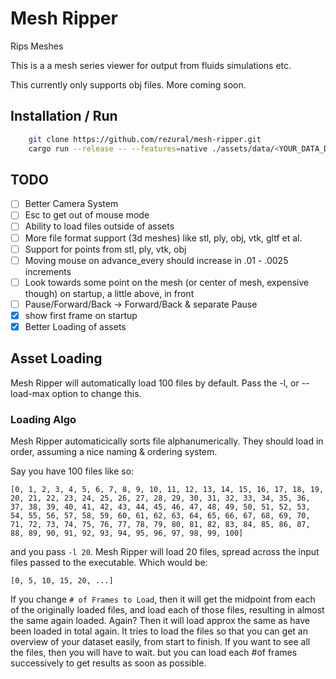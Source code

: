 # Mesh Ripper

Rips Meshes

This is a a mesh series viewer for output from fluids simulations etc.

This currently only supports obj files. More coming soon.

## Installation / Run

```sh
    git clone https://github.com/rezural/mesh-ripper.git
    cargo run --release -- --features=native ./assets/data/<YOUR_DATA_DIR>
```

## TODO

- [ ] Better Camera System
- [ ] Esc to get out of mouse mode
- [ ] Ability to load files outside of assets
- [ ] More file format support (3d meshes) like stl, ply, obj, vtk, gltf et al.
- [ ] Support for points from stl, ply, vtk, obj
- [ ] Moving mouse on advance_every should increase in .01 - .0025 increments
- [ ] Look towards some point on the mesh (or center of mesh, expensive though) on startup, a little above, in front 
- [ ] Pause/Forward/Back -> Forward/Back & separate Pause
- [x] show first frame on startup
- [x] Better Loading of assets

## Asset Loading

Mesh Ripper will automatically load 100 files by default. Pass the -l, or --load-max option to change this.

### Loading Algo

Mesh Ripper automaticically sorts file alphanumerically. They should load in order, assuming a nice naming & ordering system.

Say you have 100 files like so:

```
[0, 1, 2, 3, 4, 5, 6, 7, 8, 9, 10, 11, 12, 13, 14, 15, 16, 17, 18, 19, 20, 21, 22, 23, 24, 25, 26, 27, 28, 29, 30, 31, 32, 33, 34, 35, 36, 37, 38, 39, 40, 41, 42, 43, 44, 45, 46, 47, 48, 49, 50, 51, 52, 53, 54, 55, 56, 57, 58, 59, 60, 61, 62, 63, 64, 65, 66, 67, 68, 69, 70, 71, 72, 73, 74, 75, 76, 77, 78, 79, 80, 81, 82, 83, 84, 85, 86, 87, 88, 89, 90, 91, 92, 93, 94, 95, 96, 97, 98, 99, 100]
```

and you pass `-l 20`. Mesh Ripper will load 20 files, spread across the input files passed to the executable. Which would be:

```
[0, 5, 10, 15, 20, ...]
```

If you change `# of Frames to Load`, then it will get the midpoint from each of the originally loaded files, and load each of those files, resulting in almost the same again loaded. Again? Then it will load approx the same as have been loaded in total again. It tries to load the files so that you can get an overview of your dataset easily, from start to finish. If you want to see all the files, then you will have to wait. but you can load each #of frames successively to get results as soon as possible.
